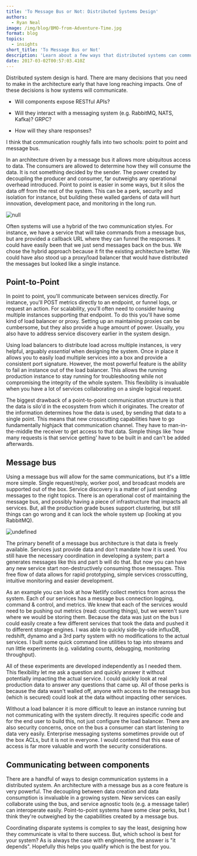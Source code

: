 ```yaml
---
title: 'To Message Bus or Not: Distributed Systems Design'
authors:
  - Ryan Neal
image: /img/blog/BMO-from-Adventure-Time.jpg
format: blog
topics:
  - insights
short_title: 'To Message Bus or Not'
description: 'Learn about a few ways that distributed systems can communicate. '
date: 2017-03-02T00:57:03.410Z
---
```


Distributed system design is hard. There are many decisions that you need to make in the architecture early that have long reaching impacts. One of these decisions is how systems will communicate.

- Will components expose RESTful APIs?

- Will they interact with a messaging system (e.g. RabbitMQ, NATS, Kafka)? GRPC?

- How will they share responses?

I think that communication roughly falls into two schools: point to point and message bus.

In an architecture driven by a message bus it allows more ubiquitous access to data. The consumers are allowed to determine how they will consume the data. It is not something decided by the sender. The power created by decoupling the producer and consumer, far outweighs any operational overhead introduced. Point to point is easier in some ways, but it silos the data off from the rest of the system. This can be a perk, security and isolation for instance, but building these walled gardens of data will hurt innovation, development pace, and monitoring in the long run.

![null](/img/blog/msg-styles.png)

Often systems will use a hybrid of the two communication styles. For instance, we have a service that will take commands from a message bus, but are provided a callback URL where they can funnel the responses. It could have easily been that we just send messages back on the bus. We chose the hybrid approach because it fit the existing architecture better. We could have also stood up a proxy/load balancer that would have distributed the messages but looked like a single instance.

## Point-to-Point

In point to point, you'll communicate between services directly. For instance, you'll POST metrics directly to an endpoint, or funnel logs, or request an action. For scalability, you'll often need to consider having multiple instances supporting that endpoint. To do this you'll have some kind of load balancer or proxy. Setting up an maintaining proxies can be cumbersome, but they also provide a huge amount of power. Usually, you also have to address service discovery earlier in the system design.

Using load balancers to distribute load across multiple instances, is very helpful, arguably *essential* when designing the system. Once in place it allows you to easily load multiple services into a box and provide a consistent port signature. However, the most powerful feature  is the ability to fail an instance out of the load balancer. This allows the running production instance to stay running for troubleshooting while not compromising the integrity of the whole system. This flexibility is invaluable when you have a lot of services collaborating on a single logical request.

The biggest drawback of a point-to-point communication structure is that the data is silo'd in the ecosystem from which it originates. The creator of the information determines how the data is used, by sending that data to a single point. This means that new crosscutting capabilities have to go fundamentally highjack that communication channel. They have to man-in-the-middle the receiver to get access to that data. Simple things like 'how many requests is that service getting' have to be built in and can't be added afterwards.

## Message bus

Using a message bus will allow for the same communications, but it's a little more simple. Single request/reply, worker pool, and broadcast models are supported out of the box. Service discovery is a matter of just sending messages to the right topics. There is an operational cost of maintaining the message bus, and possibly having a piece of infrastructure that impacts all services. But, all the production grade buses support clustering, but still things can go wrong and it can lock the whole system up (looking at you RabbitMQ).

![undefined](/img/blog/msg-patterns.png)

The primary benefit of a message bus architecture is that data is freely available. Services just provide data and don't mandate how it is used. You still have the necessary coordination in developing a system; part a generates messages like this and part b will do that. But now you can have any new service start non-destructively consuming those messages. This free flow of data allows for rapid prototyping, simple services crosscutting, intuitive monitoring and easier development.

As an example you can look at how Netlify collect metrics from across the system. Each of our services has a message bus connection logging, command & control, and metrics. We knew that each of the services would need to be pushing out metrics (read: counting things), but we weren't sure where we would be storing them. Because the data was just on the bus I could easily create a few different services that took the data and pushed it to different storage engines. I was able to quickly side-by-side influxDB, redshift, dynamo and a 3rd party system with no modifications to the actual services. I built some quick command line utilities to tap into streams and run little experiments (e.g. validating counts, debugging, monitoring throughput).

All of these  experiments are developed independently as I needed them. This flexibility let me ask a question and quickly answer it without potentially impacting the actual service. I could quickly look at real production data to answer any questions that came up. All of those perks is because the data wasn't walled off, anyone with access to the message bus (which is secured) could look at the data without impacting other services.

Without a load balancer it is more difficult to leave an instance running but not communicating with the system directly. It requires specific code and for the end user to build this, not just configure the load balancer. There are also security concerns, once on the bus a consumer can start listening to data very easily. Enterprise messaging systems sometimes provide out of the box ACLs, but it is not in everyone. I would contend that this ease of access is far more valuable and worth the security considerations.

## Communicating between components

There are a handful of ways to design communication systems in a distributed system. An architecture with a message bus as a core feature is very powerful. The decoupling between data creation and data consumption is invaluable in a growing system. New services can easily collaborate using the bus, and service agnostic tools (e.g. a message tailer) can interoperate easily. Point-to-point systems have some clear perks, but I think they're outweighed by the capabilities created by a message bus.

Coordinating disparate systems is complex to say the least, designing how they communicate is vital to there success. But, which school is best for your system? As is always the case with engineering, the answer is "it depends". Hopefully this helps you qualify which is the best for you. 
